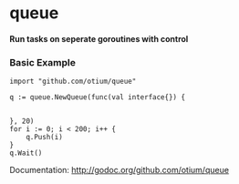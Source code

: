 queue
=====

#### Run tasks on seperate goroutines with control

### Basic Example

    import "github.com/otium/queue"
    
    q := queue.NewQueue(func(val interface{}) {
    
    
    }, 20)
    for i := 0; i < 200; i++ {
        q.Push(i)
    }
    q.Wait()
    

Documentation: http://godoc.org/github.com/otium/queue
